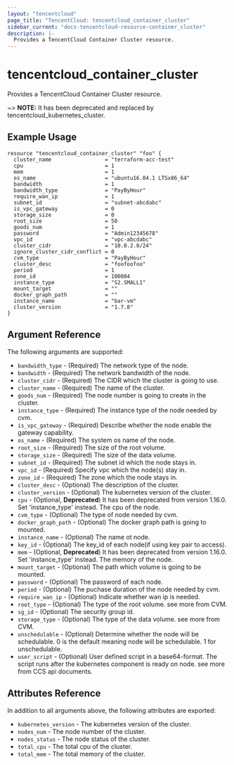 ```yaml
---
layout: "tencentcloud"
page_title: "TencentCloud: tencentcloud_container_cluster"
sidebar_current: "docs-tencentcloud-resource-container_cluster"
description: |-
  Provides a TencentCloud Container Cluster resource.
---
```


# tencentcloud_container_cluster

Provides a TencentCloud Container Cluster resource.

~> **NOTE:** It has been deprecated and replaced by tencentcloud_kubernetes_cluster.

## Example Usage

```hcl
resource "tencentcloud_container_cluster" "foo" {
  cluster_name                 = "terraform-acc-test"
  cpu                          = 1
  mem                          = 1
  os_name                      = "ubuntu16.04.1 LTSx86_64"
  bandwidth                    = 1
  bandwidth_type               = "PayByHour"
  require_wan_ip               = 1
  subnet_id                    = "subnet-abcdabc"
  is_vpc_gateway               = 0
  storage_size                 = 0
  root_size                    = 50
  goods_num                    = 1
  password                     = "Admin12345678"
  vpc_id                       = "vpc-abcdabc"
  cluster_cidr                 = "10.0.2.0/24"
  ignore_cluster_cidr_conflict = 0
  cvm_type                     = "PayByHour"
  cluster_desc                 = "foofoofoo"
  period                       = 1
  zone_id                      = 100004
  instance_type                = "S2.SMALL1"
  mount_target                 = ""
  docker_graph_path            = ""
  instance_name                = "bar-vm"
  cluster_version              = "1.7.8"
}
```

## Argument Reference

The following arguments are supported:

* `bandwidth_type` - (Required) The network type of the node.
* `bandwidth` - (Required) The network bandwidth of the node.
* `cluster_cidr` - (Required) The CIDR which the cluster is going to use.
* `cluster_name` - (Required) The name of the cluster.
* `goods_num` - (Required) The node number is going to create in the cluster.
* `instance_type` - (Required) The instance type of the node needed by cvm.
* `is_vpc_gateway` - (Required) Describe whether the node enable the gateway capability.
* `os_name` - (Required) The system os name of the node.
* `root_size` - (Required) The size of the root volume.
* `storage_size` - (Required) The size of the data volume.
* `subnet_id` - (Required) The subnet id which the node stays in.
* `vpc_id` - (Required) Specify vpc which the node(s) stay in.
* `zone_id` - (Required) The zone which the node stays in.
* `cluster_desc` - (Optional) The description of the cluster.
* `cluster_version` - (Optional) The kubernetes version of the cluster.
* `cpu` - (Optional, **Deprecated**) It has been deprecated from version 1.16.0. Set 'instance_type' instead. The cpu of the node.
* `cvm_type` - (Optional) The type of node needed by cvm.
* `docker_graph_path` - (Optional) The docker graph path is going to mounted.
* `instance_name` - (Optional) The name ot node.
* `key_id` - (Optional) The key_id of each node(if using key pair to access).
* `mem` - (Optional, **Deprecated**) It has been deprecated from version 1.16.0. Set 'instance_type' instead. The memory of the node.
* `mount_target` - (Optional) The path which volume is going to be mounted.
* `password` - (Optional) The password of each node.
* `period` - (Optional) The puchase duration of the node needed by cvm.
* `require_wan_ip` - (Optional) Indicate whether wan ip is needed.
* `root_type` - (Optional) The type of the root volume. see more from CVM.
* `sg_id` - (Optional) The security group id.
* `storage_type` - (Optional) The type of the data volume. see more from CVM.
* `unschedulable` - (Optional) Determine whether the node will be schedulable. 0 is the default meaning node will be schedulable. 1 for unschedulable.
* `user_script` - (Optional) User defined script in a base64-format. The script runs after the kubernetes component is ready on node. see more from CCS api documents.

## Attributes Reference

In addition to all arguments above, the following attributes are exported:

* `kubernetes_version` - The kubernetes version of the cluster.
* `nodes_num` - The node number of the cluster.
* `nodes_status` - The node status of the cluster.
* `total_cpu` - The total cpu of the cluster.
* `total_mem` - The total memory of the cluster.


